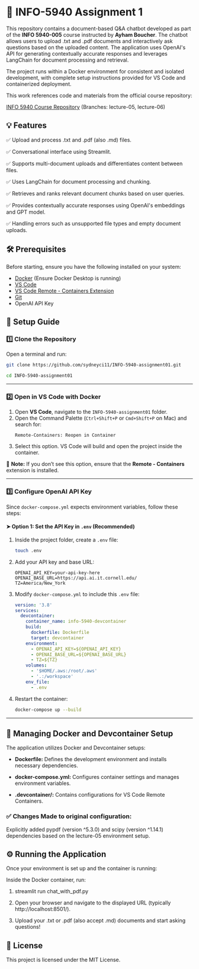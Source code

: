 # 📌 INFO-5940 Assignment 1

This repository contains a document-based Q&A chatbot developed as part of the **INFO 5940-005** course instructed by **Ayham Boucher**. The chatbot allows users to upload .txt and .pdf documents and interactively ask questions based on the uploaded content. The application uses OpenAI's API for generating contextually accurate responses and leverages LangChain for document processing and retrieval.

The project runs within a Docker environment for consistent and isolated development, with complete setup instructions provided for VS Code and containerized deployment.

This work references code and materials from the official course repository:

[INFO 5940 Course Repository](https://github.com/AyhamB/INFO-5940.git) (Branches: lecture-05, lecture-06)

## 💡 Features

✅ Upload and process .txt and .pdf (also .md) files.

✅ Conversational interface using Streamlit.

✅ Supports multi-document uploads and differentiates content between files.

✅ Uses LangChain for document processing and chunking.

✅ Retrieves and ranks relevant document chunks based on user queries.

✅ Provides contextually accurate responses using OpenAI's embeddings and GPT model.

✅ Handling errors such as unsupported file types and empty document uploads.

## 🛠️ Prerequisites

Before starting, ensure you have the following installed on your system:

- [Docker](https://www.docker.com/get-started) (Ensure Docker Desktop is running)  
- [VS Code](https://code.visualstudio.com/)  
- [VS Code Remote - Containers Extension](https://marketplace.visualstudio.com/items?itemName=ms-vscode-remote.remote-containers)  
- [Git](https://git-scm.com/)  
- OpenAI API Key 

## 🚀 Setup Guide  

### 1️⃣ Clone the Repository  

Open a terminal and run:  

```bash
git clone https://github.com/sydneyci11/INFO-5940-assignment01.git

cd INFO-5940-assignment01
```

---

### 2️⃣ Open in VS Code with Docker  

1. Open **VS Code**, navigate to the `INFO-5940-assignment01` folder.  
2. Open the Command Palette (`Ctrl+Shift+P` or `Cmd+Shift+P` on Mac) and search for:  
   ```
   Remote-Containers: Reopen in Container
   ```
3. Select this option. VS Code will build and open the project inside the container.  

📌 **Note:** If you don’t see this option, ensure that the **Remote - Containers** extension is installed.  

---

### 3️⃣ Configure OpenAI API Key  

Since `docker-compose.yml` expects environment variables, follow these steps:  

#### ➤ Option 1: Set the API Key in `.env` (Recommended)  

1. Inside the project folder, create a `.env` file:  

   ```bash
   touch .env
   ```

2. Add your API key and base URL:  

   ```plaintext
   OPENAI_API_KEY=your-api-key-here
   OPENAI_BASE_URL=https://api.ai.it.cornell.edu/
   TZ=America/New_York
   ```

3. Modify `docker-compose.yml` to include this `.env` file:  

   ```yaml
   version: '3.8'
   services:
     devcontainer:
       container_name: info-5940-devcontainer
       build:
         dockerfile: Dockerfile
         target: devcontainer
       environment:
         - OPENAI_API_KEY=${OPENAI_API_KEY}
         - OPENAI_BASE_URL=${OPENAI_BASE_URL}
         - TZ=${TZ}
       volumes:
         - '$HOME/.aws:/root/.aws'
         - '.:/workspace'
       env_file:
         - .env
   ```

4. Restart the container:  

   ```bash
   docker-compose up --build
   ```

---

## 🔄 Managing Docker and Devcontainer Setup

The application utilizes Docker and Devcontainer setups:

- **Dockerfile:** Defines the development environment and installs necessary dependencies.

- **docker-compose.yml:** Configures container settings and manages environment variables.

- **.devcontainer/:** Contains configurations for VS Code Remote Containers.

### ✅ Changes Made to original configuration:

Explicitly added pypdf (version ^5.3.0) and scipy (version ^1.14.1) dependencies based on the lecture-05 environment setup.


## ⚙️ Running the Application

Once your environment is set up and the container is running:

Inside the Docker container, run:

1. streamlit run chat_with_pdf.py

2. Open your browser and navigate to the displayed URL (typically http://localhost:8501/).

3. Upload your .txt or .pdf (also accept .md) documents and start asking questions!



## 📜 License

This project is licensed under the MIT License.

